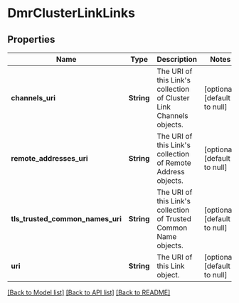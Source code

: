 # DmrClusterLinkLinks

## Properties
Name | Type | Description | Notes
------------ | ------------- | ------------- | -------------
**channels_uri** | **String** | The URI of this Link&#39;s collection of Cluster Link Channels objects. | [optional] [default to null]
**remote_addresses_uri** | **String** | The URI of this Link&#39;s collection of Remote Address objects. | [optional] [default to null]
**tls_trusted_common_names_uri** | **String** | The URI of this Link&#39;s collection of Trusted Common Name objects. | [optional] [default to null]
**uri** | **String** | The URI of this Link object. | [optional] [default to null]

[[Back to Model list]](../README.md#documentation-for-models) [[Back to API list]](../README.md#documentation-for-api-endpoints) [[Back to README]](../README.md)


